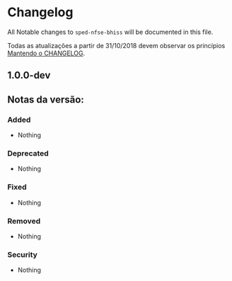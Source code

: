 # Changelog

All Notable changes to `sped-nfse-bhiss` will be documented in this file.

Todas as atualizações a partir de 31/10/2018 devem observar os princípios [Mantendo o CHANGELOG](http://keepachangelog.com/).

## 1.0.0-dev 

## Notas da versão:

### Added
- Nothing

### Deprecated
- Nothing

### Fixed
- Nothing

### Removed
- Nothing

### Security
- Nothing
